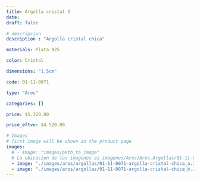 ```yaml
---
title: Argolla cristal S
date: 
draft: false

# descripcion
description : "Argolla cristal chica"

materials: Plata 925

color: Cristal

dimensions: "1,5cm"

code: 01-11-0071

type: "Aros"

categories: []

price: $5.320,00

price_eftvo: $4.520,00

# Images
# first image will be shown in the product page
images:
  # - image: "images/path_to_image"
  # La ubicacion de las imagenes es imagenes/Aros/Aros.Argollas/01-11-0071-argolla-cristal-s
  - image: "./images/aros/argollas/01-11-0071-argolla-cristal-chica_a.JPG"
  - image: "./images/aros/argollas/01-11-0071-argolla-cristal-chica_b.JPG"
---
```

